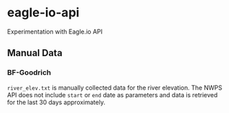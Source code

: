 # eagle-io-api
Experimentation with Eagle.io API

## Manual Data
### BF-Goodrich
`river_elev.txt` is manually collected data for the river elevation. The NWPS API
does not include `start` or `end` date as parameters and data is retrieved for the last 30
days approximately.